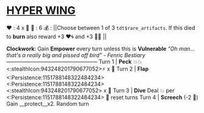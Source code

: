 # [__**HYPER WING**__](<https://www.youtube.com/watch?v=NBFuzr_GnqQ>)
❤️ : 4 x 👥
🔷 : 6
💰 : ||Choose between 1 of 3 `tdt$rare_artifacts`. If this died to __burn__ also reward +3 ❤️🌀 and +3 🔷🌀 ||

**Clockwork**: Gain __Empower__ every turn unless this is __Vulnerable__
*"Oh man... that's a really big and pissed off bird" - Fenric Bestiary*
—————————————————
Turn 1  | **Peck** 💥💥<:stealthIcon:943248201790677052>⚡ x 👥
Turn 2 | **Flap** <:Persistence:1151788148322484234><:Persistence:1151788148322484234><:stealthIcon:943248201790677052> x 👥
Turn 3 | **Dive** Deal 💥 per <:Persistence:1151788148322484234> 🔀 reset turns
Turn 4 | **Screech** (-2 🔷) Gain __protect__x2. Random turn
